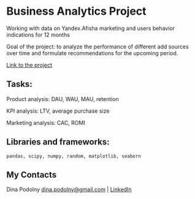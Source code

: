 # Business Analytics Project

Working with data on Yandex.Afisha marketing and users behavior indications for 12 months 

Goal of the project: to analyze the performance of different add sources over time and formulate recommendations for the upcoming period.

[Link to the project](/business_analytics.html)

## Tasks:

Product analysis: DAU, WAU, MAU, retention

KPI analysis: LTV, average purchase size

Marketing analysis: CAC, ROMI  

## Libraries and frameworks:
`pandas, scipy, numpy, random, matplotlib, seaborn`

## My Contacts
Dina Podolny 
dina.podolny@gmail.com | [LinkedIn](linkedin.com/in/dina-podolny)